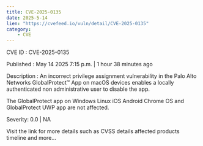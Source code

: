 ```yaml
---
title: CVE-2025-0135
date: 2025-5-14
lien: "https://cvefeed.io/vuln/detail/CVE-2025-0135"
category:
    - CVE
---
```


CVE ID : CVE-2025-0135

Published :  May 14
2025
7:15 p.m. | 1 hour
38 minutes ago

Description : An incorrect privilege assignment vulnerability in the Palo Alto Networks GlobalProtect™ App on macOS devices enables a locally authenticated non administrative user to disable the app.

The GlobalProtect app on Windows
Linux
iOS
Android
Chrome OS and GlobalProtect UWP app are not affected.

Severity: 0.0 | NA

Visit the link for more details
such as CVSS details
affected products
timeline
and more...
